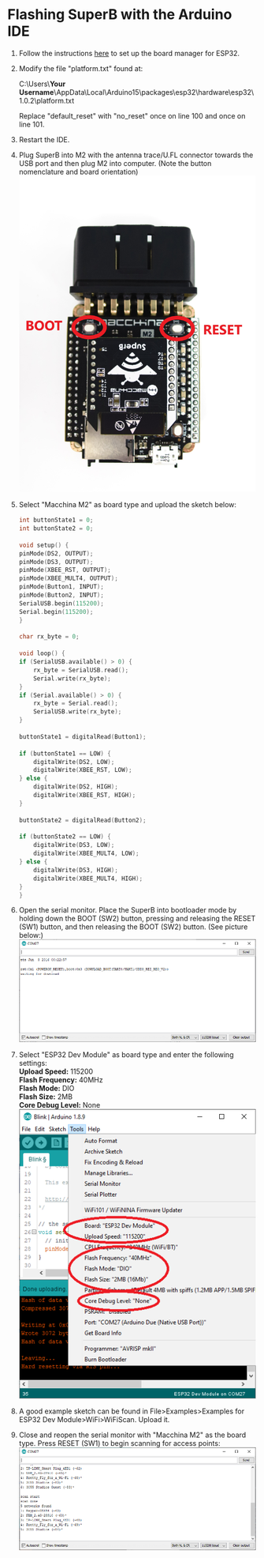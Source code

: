 # Flashing SuperB with the Arduino IDE

1. Follow the instructions
[here](https://github.com/espressif/arduino-esp32/blob/master/docs/arduino-ide/boards_manager.md)
to set up the board manager for ESP32.
2. Modify the file "platform.txt" found at:  

    C:\Users\\**Your Username**\AppData\Local\Arduino15\packages\esp32\hardware\esp32\1.0.2\platform.txt

    Replace "default_reset" with "no_reset" once on line 100 and once on line 101. 
3. Restart the IDE.
4. Plug SuperB into M2 with the antenna trace/U.FL connector towards the USB port and then plug M2 into computer. (Note the button nomenclature and board orientation)
![Image showing SuperB and M2](/images/Flash_SuperB_With_M2/4.JPG)
5. Select "Macchina M2" as board type and upload the sketch below:
    ```C++
    int buttonState1 = 0;
    int buttonState2 = 0;

    void setup() {
    pinMode(DS2, OUTPUT);
    pinMode(DS3, OUTPUT);
    pinMode(XBEE_RST, OUTPUT);
    pinMode(XBEE_MULT4, OUTPUT);
    pinMode(Button1, INPUT);
    pinMode(Button2, INPUT);
    SerialUSB.begin(115200);
    Serial.begin(115200);
    }

    char rx_byte = 0;

    void loop() {
    if (SerialUSB.available() > 0) {
        rx_byte = SerialUSB.read();
        Serial.write(rx_byte);
    }
    if (Serial.available() > 0) {
        rx_byte = Serial.read();
        SerialUSB.write(rx_byte);
    }

    buttonState1 = digitalRead(Button1);

    if (buttonState1 == LOW) {
        digitalWrite(DS2, LOW);
        digitalWrite(XBEE_RST, LOW);
    } else {
        digitalWrite(DS2, HIGH);
        digitalWrite(XBEE_RST, HIGH);
    }

    buttonState2 = digitalRead(Button2);

    if (buttonState2 == LOW) {
        digitalWrite(DS3, LOW);
        digitalWrite(XBEE_MULT4, LOW);
    } else {
        digitalWrite(DS3, HIGH);
        digitalWrite(XBEE_MULT4, HIGH);
    }
    }
    ```
6. Open the serial monitor. Place the SuperB into bootloader mode by holding down the BOOT (SW2) button, pressing and releasing the RESET (SW1) button, and then releasing the BOOT (SW2) button. (See picture below:)
![Image showing the serial monitor window after placing the SuperB into bootloader mode](/images/Flash_SuperB_With_M2/1.PNG)
7. Select "ESP32 Dev Module" as board type and enter the following settings:  
**Upload Speed:** 115200  
**Flash Frequency:** 40MHz  
**Flash Mode:** DIO  
**Flash Size:** 2MB  
**Core Debug Level:** None
![Image showing the settings to use in the Arduino IDE](/images/Flash_SuperB_With_M2/2.PNG)
8. A good example sketch can be found in File>Examples>Examples for ESP32 Dev Module>WiFi>WiFiScan. Upload it.
9. Close and reopen the serial monitor with "Macchina M2" as the board type. Press RESET (SW1) to begin scanning for access points:
![Image showing the WiFiScan sketch running](/images/Flash_SuperB_With_M2/3.PNG)